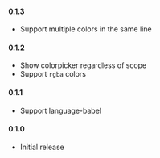 #### 0.1.3

* Support multiple colors in the same line

#### 0.1.2

* Show colorpicker regardless of scope
* Support `rgba` colors

#### 0.1.1

* Support language-babel

#### 0.1.0

* Initial release
